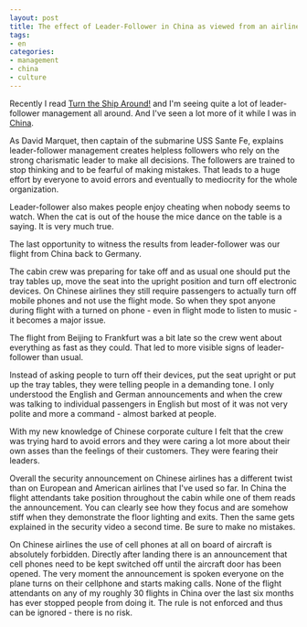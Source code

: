 ```yaml
---
layout: post
title: The effect of Leader-Follower in China as viewed from an airline passenger seat
tags:
- en
categories:
- management
- china
- culture
---
```

Recently I read [Turn the Ship Around!](http://www.amazon.com/Turn-Ship-Around-Turning-Followers-ebook/dp/B00AFPVP0Y) and I'm seeing quite a lot of leader-follower management all around. And I've seen a lot more of it while I was in [China](/china.html).

As David Marquet, then captain of the submarine USS Sante Fe, explains leader-follower management creates helpless followers who rely on the strong charismatic leader to make all decisions. The followers are trained to stop thinking and to be fearful of making mistakes. That leads to a huge effort by everyone to avoid errors and eventually to mediocrity for the whole organization.

Leader-follower also makes people enjoy cheating when nobody seems to watch. When the cat is out of the house the mice dance on the table is a saying. It is very much true.

The last opportunity to witness the results from leader-follower was our flight from China back to Germany.

The cabin crew was preparing for take off and as usual one should put the tray tables up, move the seat into the upright position and turn off electronic devices. On Chinese airlines they still require passengers to actually turn off mobile phones and not use the flight mode. So when they spot anyone during flight with a turned on phone - even in flight mode to listen to music - it becomes a major issue.

The flight from Beijing to Frankfurt was a bit late so the crew went about everything as fast as they could. That led to more visible signs of leader-follower than usual.

Instead of asking people to turn off their devices, put the seat upright or put up the tray tables, they were telling people in a demanding tone. I only understood the English and German announcements and when the crew was talking to individual passengers in English but most of it was not very polite and more a command - almost barked at people.

With my new knowledge of Chinese corporate culture I felt that the crew was trying hard to avoid errors and they were caring a lot more about their own asses than the feelings of their customers. They were fearing their leaders.

Overall the security announcement on Chinese airlines has a different twist than on European and American airlines that I've used so far. In China the flight attendants take position throughout the cabin while one of them reads the announcement. You can clearly see how they focus and are somehow stiff when they demonstrate the floor lighting and exits. Then the same gets explained in the security video a second time. Be sure to make no mistakes.

On Chinese airlines the use of cell phones at all on board of aircraft is absolutely forbidden. Directly after landing there is an announcement that cell phones need to be kept switched off until the aircraft door has been opened. The very moment the announcement is spoken everyone on the plane turns on their cellphone and starts making calls. None of the flight attendants on any of my roughly 30 flights in China over the last six months has ever stopped people from doing it. The rule is not enforced and thus can be ignored - there is no risk.
